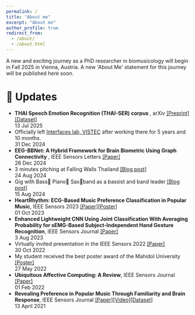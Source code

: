 ```yaml
---
permalink: /
title: "About me"
excerpt: "About me"
author_profile: true
redirect_from: 
  - /about/
  - /about.html
---
```

A new and exciting journey as a PhD researcher in biomusicology will begin in Fall 2025 in Vienna, Austria. A new 'About Me' statement for this journey will be published here soon.

<!-- I am pursuing the lifelong questions about music cognition, such as *Why are humans likely the only species emotional with music?* *What makes humans musical animals?*

From 2018-2024, I have started to pursue the questions when I found my master's thesis, music emotion recognition, which got me into the world of music cognition. Thus, the thesis gave me an opportunity to conducted my independent research about music cognition and physiological signals (EEG, ECG, and EDA), supervised by [Asst. Prof. Dr. Theerawit Wilaiprasitporn](https://scholar.google.com/citations?user=U-L-iGIAAAAJ&hl=th) at [BRAIN Lab](https://brain.vistec.ac.th/), VISTEC, Thailand. 

If you have any questions, look for collaboration, and so on, please don’t hesitate to contact me via email (soravitt.sang[at]gmail[dot]com). -->


🔔 Updates
=====

<ul class="timeline">
  <li>
    <div class="content"> <b>THAI Speech Emotion Recognition (THAI-SER) corpus
    </b>, arXiv <a href="https://arxiv.org/abs/2507.09618">[Preprint]</a><a href="https://github.com/vistec-AI/dataset-releases/releases/tag/v1
    ">[Dataset]</a> </div>
    <div class="date">13 Jul 2025</div>
  </li>
  <li>
    <div class="content">Officially left <a href="https://vistec.ist/interfaces/">Interfaces lab, VISTEC</a> after working there for 5 years and 10 months. </div>
    <div class="date">31 Dec 2024</div>
  </li>
  <li>
    <div class="content"> <b>EEG-BBNet: A Hybrid Framework for Brain Biometric Using Graph Connectivity
    </b>, IEEE Sensors Letters <a href="https://ieeexplore.ieee.org/abstract/document/10816542">[Paper]</a> </div>
    <div class="date">26 Dec 2024</div>
  </li>
  <li>
    <div class="content">3 minutes pitching at Falling Walls Thailand <a href="https://ssoravitt.github.io/talks/2024-08-24-fallingwalls"> [Blog post]</a></div>
    <div class="date">24 Aug 2024</div>
  </li>
  <li>
    <div class="content">Gig with Bass🎸 Piano🎹 Sax🎷band as a bassist and band leader <a href="https://ssoravitt.github.io/posts/2024/08/my-vistec-farewell-band">[Blog post]</a> </div>
    <div class="date">15 Aug 2024</div>
  </li>
  <li>
    <div class="content"> <b>HeartRhythm: ECG-Based Music Preference Classification in Popular Music</b>, IEEE Sensors 2023 <a href="https://ieeexplore.ieee.org/document/10325240">[Paper]</a><a href="https://drive.google.com/file/d/1VtqszINiAbvCiBUaR5Q_-E5egUmfFxQH/view?usp=sharing">[Poster]</a> </div>
    <div class="date">01 Oct 2023</div>
  </li>
  <li>
    <div class="content"> <b>Enhanced Lightweight CNN Using Joint Classification With Averaging Probability for sEMG-Based Subject-Independent Hand Gesture Recognition</b>, IEEE Sensors Journal <a href="https://ieeexplore.ieee.org/document/10190329">[Paper]</a></div>
    <div class="date">3 Aug 2023</div>
  </li>
  <li>
    <div class="content">Virtually invited presentation in the IEEE Sensors 2022 <a href="https://youtu.be/jdnipFzvos4?si=VOLDUso7JGfmTYt6">[Paper]</a></div>
    <div class="date">30 Oct 2022</div>
</li>

<li>
    <div class="content">My student received the best poster award of the Mahidol University <a href="https://drive.google.com/file/d/1fhBA9g-PXZKsSzrXUBVIheheM-3AjHIY/view">[Poster]</a></div>
    <div class="date">27 May 2022</div>
</li>

<li>
    <div class="content"><b>Ubiquitous Affective Computing: A Review</b>, IEEE Sensors Journal <a href="https://ieeexplore.ieee.org/document/9662339">[Paper]</a></div>
    <div class="date">01 Feb 2022</div>
</li>

<li>
    <div class="content"><b>Revealing Preference in Popular Music Through Familiarity and Brain Response</b>, IEEE Sensors Journal <a href="https://ieeexplore.ieee.org/document/9402806">[Paper]</a><a href="https://ieeexplore.ieee.org/document/9402806">[Video]</a><a href="https://github.com/IoBT-VISTEC/MUSEC">[Dataset]</a></div>
    <div class="date">13 April 2021</div>
</li>
</ul>




